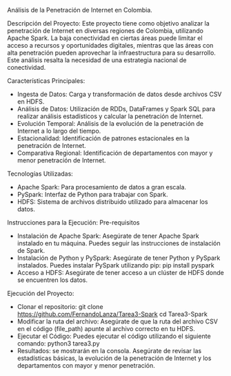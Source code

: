 Análisis de la Penetración de Internet en Colombia.

Descripción del Proyecto:
Este proyecto tiene como objetivo analizar la penetración de Internet en diversas regiones de Colombia, utilizando Apache Spark. 
La baja conectividad en ciertas áreas puede limitar el acceso a recursos y oportunidades digitales, mientras que las áreas con alta penetración pueden aprovechar la infraestructura para su desarrollo. 
Este análisis resalta la necesidad de una estrategia nacional de conectividad.

Características Principales:
* Ingesta de Datos: Carga y transformación de datos desde archivos CSV en HDFS.
* Análisis de Datos: Utilización de RDDs, DataFrames y Spark SQL para realizar análisis estadísticos y calcular la penetración de Internet.
* Evolución Temporal: Análisis de la evolución de la penetración de Internet a lo largo del tiempo.
* Estacionalidad: Identificación de patrones estacionales en la penetración de Internet.
* Comparativa Regional: Identificación de departamentos con mayor y menor penetración de Internet.

Tecnologías Utilizadas:
* Apache Spark: Para procesamiento de datos a gran escala.
* PySpark: Interfaz de Python para trabajar con Spark.
* HDFS: Sistema de archivos distribuido utilizado para almacenar los datos.

Instrucciones para la Ejecución:
Pre-requisitos
* Instalación de Apache Spark: Asegúrate de tener Apache Spark instalado en tu máquina. Puedes seguir las instrucciones de instalación de Spark.
* Instalación de Python y PySpark: Asegúrate de tener Python y PySpark instalados. Puedes instalar PySpark utilizando pip:
  pip install pyspark
* Acceso a HDFS: Asegúrate de tener acceso a un clúster de HDFS donde se encuentren los datos.

Ejecución del Proyecto:
* Clonar el repositorio:
  git clone https://github.com/FernandoLanza/Tarea3-Spark
  cd Tarea3-Spark
* Modificar la ruta del archivo: Asegúrate de que la ruta del archivo CSV en el código (file_path) apunte al archivo correcto en tu HDFS.
* Ejecutar el Código: Puedes ejecutar el código utilizando el siguiente comando:
   python3 tarea3.py
* Resultados: se mostrarán en la consola. Asegúrate de revisar las estadísticas básicas, la evolución de la penetración de Internet y los departamentos con mayor y menor penetración.
